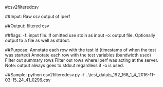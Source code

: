 #csv2filteredcsv

##Input:
Raw csv output of iperf

##Output:
filtered csv 

##flags:
-f: input file. If omitted use stdin as input
-o: output file. Optionally output to a file as well as stdout. 

##Purpose:
Annotate each row with the test id (timestamp of when the test was started)
Annotate each row with the test variables (bandwidth used)
Filter out summary rows
Filter out rows where iperf was acting at the server.
Note: output always goes to stdout regardless if -o is used.

##Sample:
python csv2filteredcsv.py -f ..\test_data\s_192_168_1_4_2016-11-03-15_24_41_0296.csv
